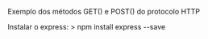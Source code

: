 Exemplo dos métodos GET() e POST() do protocolo HTTP

Instalar o express: > npm install  express --save

 
